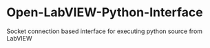 # Open-LabVIEW-Python-Interface
Socket connection based interface for executing python source from LabVIEW

